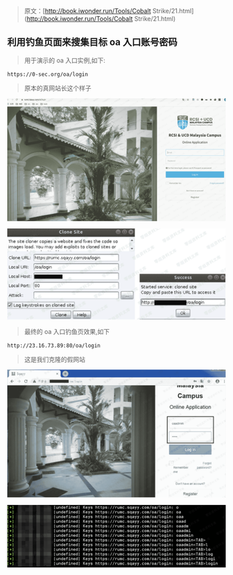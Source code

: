 > 原文：[http://book.iwonder.run/Tools/Cobalt Strike/21.html](http://book.iwonder.run/Tools/Cobalt Strike/21.html)

## 利用钓鱼页面来搜集目标 oa 入口账号密码

> 用于演示的 oa 入口实例,如下:

```
https://0-sec.org/oa/login 
```

> 原本的真网站长这个样子

![image](img/43081ad44b413fe46ff487b64480e954.png)

![image](img/285a9d0278fba34318d048d8fd38efaf.png)

> 最终的 oa 入口钓鱼页效果,如下

```
http://23.16.73.89:80/oa/login 
```

> 这是我们克隆的假网站

![image](img/463b9c19378cb4c16ffac7eeb238de22.png)

![image](img/4ee91ecf514fd404730fe3784e13c5b0.png)

